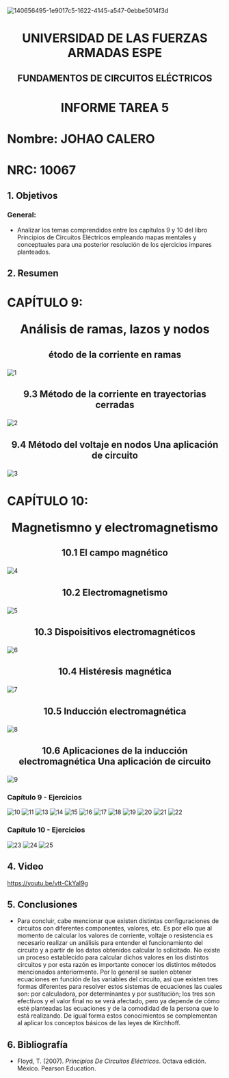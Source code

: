 ![140656495-1e9017c5-1622-4145-a547-0ebbe5014f3d](https://user-images.githubusercontent.com/116811166/202572418-783f41fd-78bf-4cf2-b04f-fbb0e7808da7.png)
# <p align=center> UNIVERSIDAD DE LAS FUERZAS ARMADAS ESPE 
## <p align=center> FUNDAMENTOS DE CIRCUITOS ELÉCTRICOS
# <p align=center>  INFORME TAREA 5
# Nombre: JOHAO CALERO <p align=right>   
# NRC: 10067
## 1. Objetivos
  ### General: 
  * Analizar los temas comprendidos entre los capítulos 9 y 10 del libro Principios de Circuitos Eléctricos empleando mapas mentales y conceptuales para una posterior resolución de los ejercicios impares planteados.
## 2. Resumen
  # CAPÍTULO 9: <p align=center> Análisis de ramas, lazos y nodos
## <p align=center> étodo de la corriente en ramas
![1](https://user-images.githubusercontent.com/116811166/209395528-16227848-42c3-4582-8961-3b46d37f696f.jpeg)
## <p align=center> 9.3 Método de la corriente en trayectorias cerradas
![2](https://user-images.githubusercontent.com/116811166/209395547-6636fd5c-cd62-4510-a4d2-6c7171a366c5.jpeg)
## <p align=center> 9.4  Método del voltaje en nodos Una aplicación de circuito 
![3](https://user-images.githubusercontent.com/116811166/209395560-cac883a6-2822-49d8-a73b-628f4c859bc1.png)
  # CAPÍTULO 10: <p align=center> Magnetismno y electromagnetismo
## <p align=center> 10.1 El campo magnético
![4](https://user-images.githubusercontent.com/116811166/209395570-bf7e73e7-5e80-4052-a57d-c570625cda11.png)
## <p align=center> 10.2 Electromagnetismo
![5](https://user-images.githubusercontent.com/116811166/209395580-9f2c93af-69ff-43f7-8628-5e5d8204e0f7.png)
## <p align=center> 10.3 Dispoisitivos electromagnéticos
![6](https://user-images.githubusercontent.com/116811166/209395588-e6afb554-5b51-4424-b8e0-a88376bf68fd.png)
## <p align=center> 10.4  Histéresis magnética
![7](https://user-images.githubusercontent.com/116811166/209395594-45af13e4-26ec-47f5-a2e7-f06f539ef7fb.jpeg)
## <p align=center> 10.5  Inducción electromagnética
![8](https://user-images.githubusercontent.com/116811166/209395601-38dfeac7-b3c0-4c50-a981-ed55dcfe0612.jpeg)
## <p align=center> 10.6  Aplicaciones de la inducción electromagnética Una aplicación de circuito
![9](https://user-images.githubusercontent.com/116811166/209395609-a916689d-0a78-4e7a-8c70-fc9a57ff457e.jpeg)

  ### Capítulo 9 - Ejercicios
![10](https://user-images.githubusercontent.com/116811166/209395842-c7349793-83d5-45c1-9337-284a4705177d.png)
![11](https://user-images.githubusercontent.com/116811166/209395848-0e9f110f-89d1-4577-97da-4384f29ba330.png)
![13](https://user-images.githubusercontent.com/116811166/209395851-fcb4bdb1-6429-4d10-92ac-499fa6bc21be.png)
![14](https://user-images.githubusercontent.com/116811166/209395853-b1171d9e-dc15-4170-87e4-3122bb060680.png)
![15](https://user-images.githubusercontent.com/116811166/209395856-3ba0e50c-3003-487e-841c-62e69029fdf6.png)
![16](https://user-images.githubusercontent.com/116811166/209395861-72fe8f32-6a7c-4c89-a7fd-baa24856cec1.png)
![17](https://user-images.githubusercontent.com/116811166/209395866-93afe98a-5236-4552-ae5c-e274c53ac101.png)
![18](https://user-images.githubusercontent.com/116811166/209395872-0b358a59-a530-4d49-99b8-5d4ee1555884.png)
![19](https://user-images.githubusercontent.com/116811166/209395877-6e0cb94a-ea2d-4a5d-b54b-1037da000370.png)
![20](https://user-images.githubusercontent.com/116811166/209395880-e7e8ab52-f487-4f85-8826-b14d12b5e2da.png)
![21](https://user-images.githubusercontent.com/116811166/209395887-758c9c79-b59e-4e92-a490-ce1779e6f90f.png)
![22](https://user-images.githubusercontent.com/116811166/209395900-19b61270-d21e-4639-b1d7-ea49c017897b.png)

  ### Capítulo 10 - Ejercicios
![23](https://user-images.githubusercontent.com/116811166/209395983-66fc154e-43a7-497b-b25a-a5ce2a39d00d.png)
![24](https://user-images.githubusercontent.com/116811166/209395987-6fe7bffc-3e9c-4394-a047-c74199addd92.png)
![25](https://user-images.githubusercontent.com/116811166/209395994-0fbf3bc6-eaf1-4684-b16d-dbb11647d55e.png)
## 4. Video
https://youtu.be/vtt-CkYaI9g
## 5. Conclusiones
  * Para concluir, cabe mencionar que existen distintas configuraciones de circuitos con diferentes componentes, valores, etc. Es por ello que al momento de calcular los valores de corriente, voltaje o resistencia es necesario realizar un análisis para entender el funcionamiento del circuito y a partir de los datos obtenidos calcular lo solicitado. No existe un proceso establecido para calcular dichos valores en los distintos circuitos y por esta razón es importante conocer los distintos métodos mencionados anteriormente. Por lo general se suelen obtener ecuaciones en función de las variables del circuito, así que existen tres formas diferentes para resolver estos sistemas de ecuaciones las cuales son: por calculadora, por determinantes y por sustitución; los tres son efectivos y el valor final no se verá afectado, pero ya depende de cómo esté planteadas las ecuaciones y de la comodidad de la persona que lo está realizando. De igual forma estos conocimientos se complementan al aplicar los conceptos básicos de las leyes de Kirchhoff. 
## 6. Bibliografía
  * Floyd, T. (2007). _Principios De Circuitos Eléctricos_. Octava edición. México. Pearson Education.
  
  
  
  
  
  
  
  
  
  
  
  
  
  
